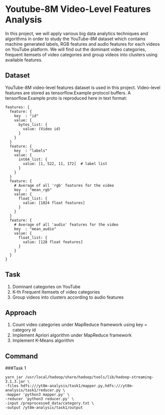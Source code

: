 # Youtube-8M Video-Level Features Analysis
In this project, we will apply various big data analytics techniques and algorithms in order to study the YouTube-8M dataset which contains machine generated labels, RGB features and audio features
for each videos on YouTube platform. We will find out the dominant video categories, frequent itemsets of video categories and group videos into clusters using available features.

## Dataset
YouTube-8M video-level features dataset is used in this project. Video-level features are stored as tensorflow.Example protocol buffers. A tensorflow.Example proto is reproduced here in text format:
```
features: {
  feature: {
    key  : "id"
    value: {
      bytes_list: {
        value: (Video id)
      }
    }
  }
  feature: {
    key  : "labels"
    value: {
      int64_list: {
        value: [1, 522, 11, 172]  # label list
      }
    }
  }
  feature: {
    # Average of all 'rgb' features for the video
    key  : "mean_rgb"
    value: {
      float_list: {
        value: [1024 float features]
      }
    }
  }
  feature: {
    # Average of all 'audio' features for the video
    key  : "mean_audio"
    value: {
      float_list: {
        value: [128 float features]
      }
    }
  }
}
```

## Task
1. Dominant categories on YouTube
2. K-th Frequent Itemsets of video categories
3. Group videos into clusters according to audio features

## Approach
1. Count video categories under MapReduce framework using key = category id
2. Implement Apriori algorithm under MapReduce framework
3. Implement K-Means algorithm

## Command
###Task 1
```
yarn jar /usr/local/hadoop/share/hadoop/tools/lib/hadoop-streaming-3.1.3.jar \
-files hdfs:///yt8m-analysis/task1/mapper.py,hdfs:///yt8m-analysis/task1/reducer.py \
-mapper 'python3 mapper.py' \
-reducer 'python3 reducer.py' \
-input /preprocessed_data/category.txt \
-output /yt8m-analysis/task1/output
```